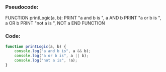 ### Pseudocode:

FUNCTION printLogic(a, b):
    PRINT "a and b is ", a AND b
    PRINT "a or b is ", a OR b
    PRINT "not a is ", NOT a
END FUNCTION


### Code:
```javascript
function printLogic(a, b) {
    console.log("a and b is", a && b);
    console.log("a or b is", a || b);
    console.log("not a is", !a);
}
```
